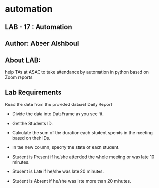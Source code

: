 # automation

## LAB - 17 : Automation

## Author: Abeer Alshboul

## About LAB:

help TAs at ASAC to take attendance by automation in python based on Zoom reports

## Lab Requirements

 Read the data from the provided dataset Daily Report

* Divide the data into DataFrame as you see fit.

* Get the Students ID.

* Calculate the sum of the duration each student spends in the meeting based on their IDs.

* In the new column, specify the state of each student.

* Student is Present if he/she attended the whole meeting or was late 10 minutes.

* Student is Late if he/she was late 20 minutes.

* Student is Absent if he/she was late more than 20 minutes.
